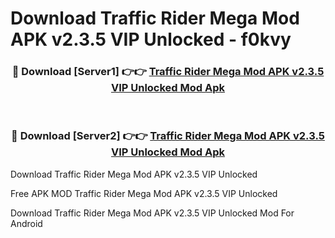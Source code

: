 # Download Traffic Rider Mega Mod APK v2.3.5 VIP Unlocked - f0kvy



<div align="center">
<h3>🔴 Download [Server1] 👉👉 <a href="https://momento.my/?title=Traffic_Rider_Mega_Mod_APK_v2.3.5_VIP_Unlocked">Traffic Rider Mega Mod APK v2.3.5 VIP Unlocked Mod Apk</a></h3><br>

<h3>🔴 Download [Server2] 👉👉 <a href="https://momento.my/?title=Traffic_Rider_Mega_Mod_APK_v2.3.5_VIP_Unlocked">Traffic Rider Mega Mod APK v2.3.5 VIP Unlocked Mod Apk</a></h3>
</div>



Download Traffic Rider Mega Mod APK v2.3.5 VIP Unlocked 

Free APK MOD Traffic Rider Mega Mod APK v2.3.5 VIP Unlocked 

Download Traffic Rider Mega Mod APK v2.3.5 VIP Unlocked Mod For Android
